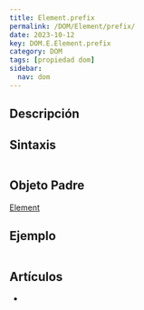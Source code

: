 ```yaml
---
title: Element.prefix
permalink: /DOM/Element/prefix/
date: 2023-10-12
key: DOM.E.Element.prefix
category: DOM
tags: [propiedad dom]
sidebar:
  nav: dom
---
```


## Descripción


## Sintaxis


```javascript

```


## Objeto Padre


[Element](https://www.w3api.com/DOM/Element/)


## Ejemplo


```javascript

```


## Artículos

- 
